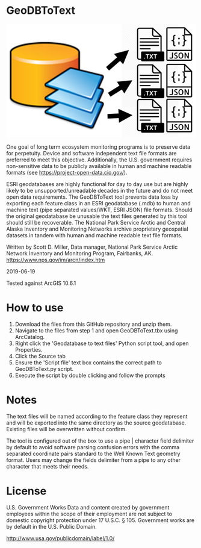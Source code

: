 # GeoDBToText
![GeoDBToText icon](GeoDBToText.png "Geodatabase to text files")

One goal of long term ecosystem monitoring programs is to preserve data for perpetuity. Device and software independent text file formats are preferred to meet this objective.  Additionally, the U.S. government requires non-sensitive data to be publicly available in human and machine readable formats (see https://project-open-data.cio.gov/).

ESRI geodatabases are highly functional for day to day use but are highly likely to be unsupported/unreadable decades in the future and do not meet open data requirements. The GeoDBToText tool prevents data loss by exporting each feature class in an ESRI geodatabase (.mdb) to human and machine text (pipe separated values/WKT, ESRI JSON) file formats. Should the original geodatabase be unusable the text files generated by this tool should still be recoverable. The National Park Service Arctic and Central Alaska Inventory and Monitoring Networks archive proprietary geospatial datasets in tandem with human and machine readable text file formats.

Written by Scott D. Miller, Data manager, National Park Service Arctic Network Inventory and Monitoring Program, Fairbanks, AK.
https://www.nps.gov/im/arcn/index.htm

2019-06-19

Tested against ArcGIS 10.6.1

# How to use
1. Download the files from this GitHub repository and unzip them.
2. Navigate to the files from step 1 and open GeoDBToText.tbx using ArcCatalog.
3. Right click the 'Geodatabase to text files' Python script tool, and open Properties.
4. Click the Source tab
5. Ensure the 'Script file' text box contains the correct path to GeoDBToText.py script.
6. Execute the script by double clicking and follow the prompts

# Notes
The text files will be named according to the feature class they represent and will be exported into the same directory as the source geodatabase. Existing files will be overwritten without confirm.

The tool is configured out of the box to use a pipe | character field delimiter by default to avoid software parsing confusion errors with the comma separated coordinate pairs standard to the Well Known Text geometry format. Users may change the fields delimiter from a pipe to any other character that meets their needs.

# License
U.S. Government Works
Data and content created by government employees within the scope of their employment are not subject to domestic copyright protection under 17 U.S.C. § 105. Government works are by default in the U.S. Public Domain. 

http://www.usa.gov/publicdomain/label/1.0/
